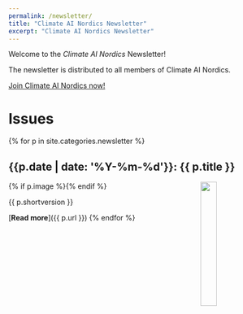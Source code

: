 ```yaml
---
permalink: /newsletter/
title: "Climate AI Nordics Newsletter"
excerpt: "Climate AI Nordics Newsletter"
---
```



Welcome to the _Climate AI Nordics_ Newsletter!

The newsletter is distributed to all members of Climate AI Nordics.

[Join Climate AI Nordics now!](/join/)

# Issues

{% for p in site.categories.newsletter %}
## {{p.date | date: '%Y-%m-%d'}}: {{ p.title }}
{% if p.image %}<img src="{{ p.image }}" style="float: right; width: 25%;" />{% endif %}

{{ p.shortversion }}

[**Read more**]({{ p.url }})
{% endfor %}


